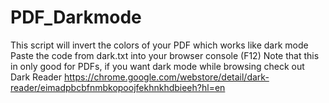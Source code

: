 # PDF_Darkmode
This script will invert the colors of your PDF which works like dark mode
Paste the code from dark.txt into your browser console (F12) 
Note that this in only good for PDFs, if you want dark mode while browsing check out Dark Reader
https://chrome.google.com/webstore/detail/dark-reader/eimadpbcbfnmbkopoojfekhnkhdbieeh?hl=en
